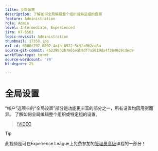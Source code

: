 ```yaml
---
title: 全局设置
description: 了解如何全局编辑整个组织或特定组的设置
feature: Administration
role: Admin
level: Intermediate, Experienced
jira: KT-5503
topic-revisit: Administration
thumbnail: 17358.jpg
exl-id: 6500d797-0292-4a1b-8922-5c92a962cc8a
source-git-commit: 452299b2b786beab9df7a5019da4f3840d9cdec9
workflow-type: tm+mt
source-wordcount: '74'
ht-degree: 2%

---
```


# 全局设置

“帐户”选项卡的“全局设置”部分是功能更丰富的部分之一，所有设置均因用例而异。 了解如何全局编辑整个组织或特定组的设置。

>[!VIDEO](https://video.tv.adobe.com/v/3412507?quality=12&learn=on&hidetitle=true)

>[!TIP]
>
>此视频是可在Experience League上免费参加的[管理员高级](https://experienceleague.adobe.com/?recommended=Sign-A-1-2020.1)课程的一部分！
